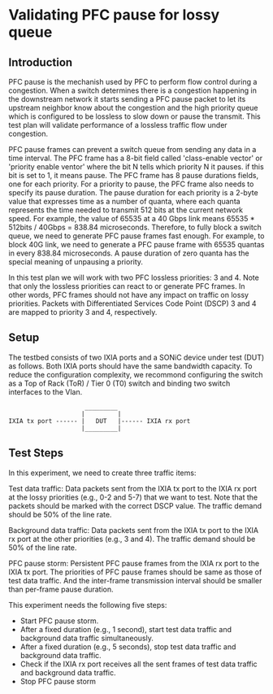 # Validating PFC pause for lossy queue
## Introduction
PFC pause is the mechanish used by PFC to perform flow control during a congestion. When a switch determines there is a congestion happening in the downstream network it starts sending a PFC pause packet to let its upstream neighbor know about the congestion and the high priority queue which is configured to be lossless to slow down or pause the transmit. This test plan will validate performance of a lossless traffic flow under congestion. 

PFC pause frames can prevent a switch queue from sending any data in a time interval. The PFC frame has a 8-bit field called 'class-enable vector' or 'priority enable ventor' where the bit N tells which priority N it pauses. if this bit is set to 1, it means pause. The PFC frame has 8 pause durations fields, one for each priority. For a priority to pause, the PFC frame also needs to specify its pause duration.  The pause duration for each priority is a 2-byte value that expresses time as a number of quanta, where each quanta represents the time needed to transmit 512 bits at the current network speed. For example, the value of 65535 at a 40 Gbps link means 65535 * 512bits / 40Gbps = 838.84 microseconds. Therefore, to fully block a switch queue, we need to generate PFC pause frames fast enough. For example, to block 40G link, we need to generate a PFC pause frame with 65535 quantas in every 838.84 microseconds. A pause duration of zero quanta has the special meaning of unpausing a priority.

In this test plan we will work with two PFC lossless priorities: 3 and 4. Note that only the lossless priorities can react to or generate PFC frames. In other words, PFC frames should not have any impact on traffic on lossy priorities. Packets with Differentiated Services Code Point (DSCP) 3 and 4 are mapped to priority 3 and 4, respectively.

## Setup

The testbed consists of two IXIA ports and a SONiC device under test (DUT) as follows. Both IXIA ports should have the same bandwidth capacity. To reduce the configuration complexity, we recommond configuring the switch as a Top of Rack (ToR) / Tier 0 (T0) switch and binding two switch interfaces to the Vlan.
```
                     _________
                    |         |
IXIA tx port ------ |   DUT   |------ IXIA rx port
                    |_________|
```
## Test Steps
In this experiment, we need to create three traffic items:

Test data traffic: Data packets sent from the IXIA tx port to the IXIA rx port at the lossy priorities (e.g., 0-2 and 5-7) that we want to test. Note that the packets should be marked with the correct DSCP value. The traffic demand should be 50% of the line rate.

Background data traffic: Data packets sent from the IXIA tx port to the IXIA rx port at the other priorities (e.g., 3 and 4). The traffic demand should be 50% of the line rate.

PFC pause storm: Persistent PFC pause frames from the IXIA rx port to the IXIA tx port. The priorities of PFC pause frames should be same as those of test data traffic. And the inter-frame transmission interval should be smaller than per-frame pause duration.

This experiment needs the following five steps:
- Start PFC pause storm.
- After a fixed duration (e.g., 1 second), start test data traffic and background data traffic simultaneously.
- After a fixed duration (e.g., 5 seconds), stop test data traffic and background data traffic.
- Check if the IXIA rx port receives all the sent frames of test data traffic and background data traffic.
- Stop PFC pause storm
